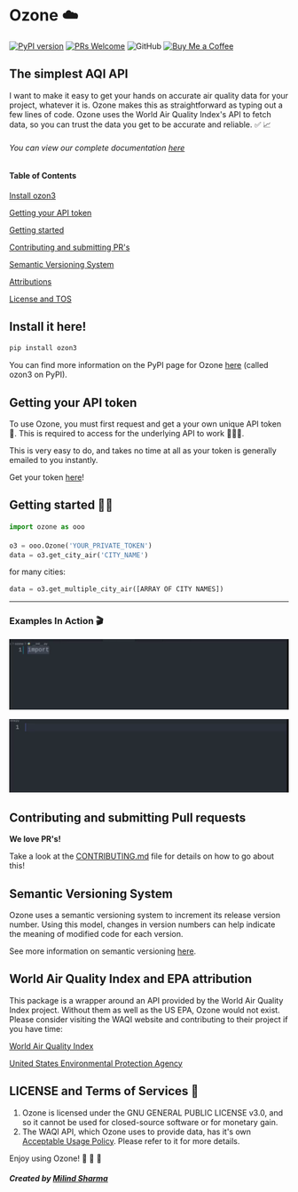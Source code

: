 # Ozone ☁️

[![PyPI version](https://badge.fury.io/py/ozon3.svg)](https://badge.fury.io/py/ozon3)
<a href="CONTRIBUTING.md#pull-requests"><img src="https://img.shields.io/badge/PRs-welcome-brightgreen.svg" alt="PRs Welcome"></a>
![GitHub](https://img.shields.io/github/license/Milind220/Ozone)
[![Buy Me a Coffee](https://img.shields.io/badge/buy_me_a_coffee-orange.svg?style=flat)](https://www.buymeacoffee.com/MilindSharma)



## The simplest AQI API

I want to make it easy to get your hands on accurate air quality data for your project, whatever it is. Ozone makes this as straightforward as typing out a few lines of code. Ozone uses the World Air Quality Index's API to fetch data, so you can trust the data you get to be accurate and reliable. ✅ 📈

###### You can view our complete documentation [here](https://milind220.github.io/Ozone/)

#### Table of Contents

[Install ozon3](#install-it-here)

[Getting your API token](#getting-your-api-token)

[Getting started](#getting-started)

[Contributing and submitting PR's](#contributing-and-submitting-pull-requests)

[Semantic Versioning System](#semantic-versioning-system)

[Attributions](#World-Air-Quality-Index-and-EPA-attribution)

[License and TOS](#license-and-terms-of-service)

## Install it here!

```sh
pip install ozon3
```

You can find more information on the PyPI page for Ozone [here](https://pypi.org/project/ozon3/) (called ozon3 on PyPI).

## Getting your API token 

To use Ozone, you must first request and get a your own unique API token 🎫. This is required to access for the underlying API to work 👮🏼‍♂️.

This is very easy to do, and takes no time at all as your token is generally emailed to you instantly.

Get your token [here](https://aqicn.org/data-platform/token/#/)!

## Getting started 🏃‍♂️

```python
import ozone as ooo

o3 = ooo.Ozone('YOUR_PRIVATE_TOKEN')
data = o3.get_city_air('CITY_NAME')
```

for many cities:

```python
data = o3.get_multiple_city_air([ARRAY OF CITY NAMES])
```

<hr>

### Examples In Action 🎬
![Gif of ozone.get_city_air()](/src/media/ozone_get_city_air.gif)

![Gif of ozone.get_multiple_city_air()](/src/media/ozone_get_multiple_city_air_updated.gif)

## Contributing and submitting Pull requests

**We love PR's!**

Take a look at the [CONTRIBUTING.md](https://github.com/Milind220/Ozone/blob/main/CONTRIBUTING.md) file for details on how to go about this!

## Semantic Versioning System

Ozone uses a semantic versioning system to increment its release version number. Using this model, changes in version numbers can help indicate the meaning of modified code for each version.

See more information on semantic versioning [here](https://github.com/Milind220/Ozone/discussions/26).

## World Air Quality Index and EPA attribution

This package is a wrapper around an API provided by the World Air Quality Index project. Without them as well as the US EPA, Ozone would not exist. Please consider visiting the WAQI website and contributing to their project if you have time:

[World Air Quality Index](https://aqicn.org/contact/)

[United States Environmental Protection Agency](https://www.epa.gov/aboutepa)

## LICENSE and Terms of Services 📰

1. Ozone is licensed under the GNU GENERAL PUBLIC LICENSE v3.0, and so it cannot be used for closed-source software or for monetary gain.
2. The WAQI API, which Ozone uses to provide data, has it's own [Acceptable Usage Policy](https://aqicn.org/api/tos/). Please refer to it for more details.

Enjoy using Ozone!
🥳 🍾 🚀

#### _Created by [Milind Sharma](https://github.com/Milind220)_
